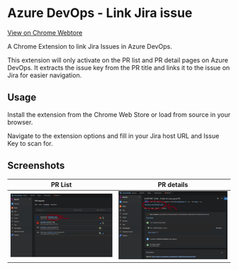 # Azure DevOps - Link Jira issue
[View on Chrome Webtore](https://chrome.google.com/webstore/detail/cofmgfaidkpgcnbbbeeloglcjlomgpdp)

A Chrome Extension to link Jira Issues in Azure DevOps.

This extension will only activate on the PR list and PR detail pages on Azure DevOps. It extracts the issue key from the PR title and links it to the issue on Jira for easier navigation.

## Usage

Install the extension from the Chrome Web Store or load from source in your browser.

Navigate to the extension options and fill in your Jira host URL and Issue Key to scan for.

## Screenshots

PR List            |  PR details
:-------------------------:|:-------------------------:
![Screenshot0](screenshot_0.png)  |  ![Screenshot1](screenshot_1.png)
